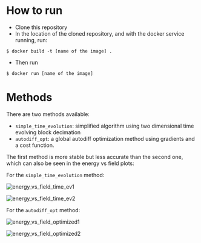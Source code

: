 # How to run

-   Clone this repository
-   In the location of the cloned repository, and with the docker service running, run:

```shell
$ docker build -t [name of the image] .
```

-   Then run

```shell
$ docker run [name of the image]
```

# Methods

There are two methods available:
- `simple_time_evolution`: simplified algorithm using two dimensional time evolving block decimation
- `autodiff_opt`: a global autodiff optimization method using gradients and a cost function.

The first method is more stable but less accurate than the second one, which can also be seen in
the energy vs field plots:

For the `simple_time_evolution` method:

![energy_vs_field_time_ev1](https://user-images.githubusercontent.com/49079733/185738179-1e31a0d6-37fe-4335-832a-f2f092e8275f.png)

![energy_vs_field_time_ev2](https://user-images.githubusercontent.com/49079733/185738189-3b371a12-920c-4511-9a5a-ebb928ee1fbb.png)

For the `autodiff_opt` method:

![energy_vs_field_optimized1](https://user-images.githubusercontent.com/49079733/185738195-048bfb36-df3d-4b5c-bbe0-213780eb53d2.png)

![energy_vs_field_optimized2](https://user-images.githubusercontent.com/49079733/185738234-730444b5-f2de-45b5-b883-37caf3fa0879.png)
